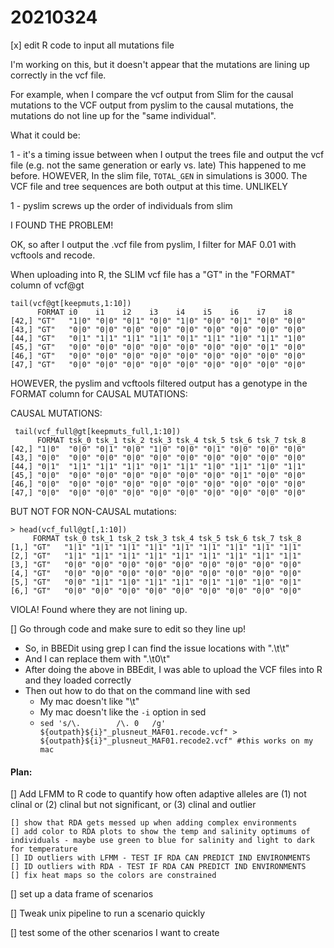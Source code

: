 # 20210324

[x] edit R code to input all mutations file

I'm working on this, but it doesn't appear that the mutations are lining up correctly in the vcf file.

For example, when I compare the vcf output from Slim for the causal mutations to the 
VCF output from pyslim to the causal mutations, 
the mutations do not line up for the "same individual".

What it could be:

1 - it's a timing issue between when I output the trees file and output the vcf file 
(e.g. not the same generation or early vs. late) This happened to me before. HOWEVER,
In the slim file, `TOTAL_GEN` in simulations is 3000. 
The VCF file and tree sequences are both output at this time. UNLIKELY

1 - pyslim screws up the order of individuals from slim

I FOUND THE PROBLEM!

OK, so after I output the .vcf file from pyslim, I filter for MAF 0.01 with vcftools and recode.

When uploading into R, the SLIM vcf file has a "GT" in the "FORMAT" column of 
vcf@gt

```
tail(vcf@gt[keepmuts,1:10])
      FORMAT i0    i1    i2    i3    i4    i5    i6    i7    i8   
[42,] "GT"   "1|0" "0|0" "0|1" "0|0" "1|0" "0|0" "0|1" "0|0" "0|0"
[43,] "GT"   "0|0" "0|0" "0|0" "0|0" "0|0" "0|0" "0|0" "0|0" "0|0"
[44,] "GT"   "0|1" "1|1" "1|1" "1|1" "0|1" "1|1" "1|0" "1|1" "1|0"
[45,] "GT"   "0|0" "0|0" "0|0" "0|0" "0|0" "0|0" "0|0" "0|1" "0|0"
[46,] "GT"   "0|0" "0|0" "0|0" "0|0" "0|0" "0|0" "0|0" "0|0" "0|0"
[47,] "GT"   "0|0" "0|0" "0|0" "0|0" "0|0" "0|0" "0|0" "0|0" "0|0"
```

HOWEVER, the pyslim and vcftools filtered output has a genotype in the FORMAT column for CAUSAL MUTATIONS:

CAUSAL MUTATIONS:
```
 tail(vcf_full@gt[keepmuts_full,1:10])
      FORMAT tsk_0 tsk_1 tsk_2 tsk_3 tsk_4 tsk_5 tsk_6 tsk_7 tsk_8
[42,] "1|0"  "0|0" "0|1" "0|0" "1|0" "0|0" "0|1" "0|0" "0|0" "0|0"
[43,] "0|0"  "0|0" "0|0" "0|0" "0|0" "0|0" "0|0" "0|0" "0|0" "0|0"
[44,] "0|1"  "1|1" "1|1" "1|1" "0|1" "1|1" "1|0" "1|1" "1|0" "1|1"
[45,] "0|0"  "0|0" "0|0" "0|0" "0|0" "0|0" "0|0" "0|1" "0|0" "0|0"
[46,] "0|0"  "0|0" "0|0" "0|0" "0|0" "0|0" "0|0" "0|0" "0|0" "0|0"
[47,] "0|0"  "0|0" "0|0" "0|0" "0|0" "0|0" "0|0" "0|0" "0|0" "0|0"
```

BUT NOT FOR NON-CAUSAL mutations:
```
> head(vcf_full@gt[,1:10])
     FORMAT tsk_0 tsk_1 tsk_2 tsk_3 tsk_4 tsk_5 tsk_6 tsk_7 tsk_8
[1,] "GT"   "1|1" "1|1" "1|1" "1|1" "1|1" "1|1" "1|1" "1|1" "1|1"
[2,] "GT"   "1|1" "1|1" "1|1" "1|1" "1|1" "1|1" "1|1" "1|1" "1|1"
[3,] "GT"   "0|0" "0|0" "0|0" "0|0" "0|0" "0|0" "0|0" "0|0" "0|0"
[4,] "GT"   "0|0" "0|0" "0|0" "0|0" "0|0" "0|0" "0|0" "0|0" "0|0"
[5,] "GT"   "0|0" "1|1" "1|0" "1|1" "1|1" "0|1" "1|0" "1|0" "0|1"
[6,] "GT"   "0|0" "0|0" "0|0" "0|0" "0|0" "0|0" "0|0" "0|0" "0|0"
```

VIOLA! Found where they are not lining up. 

[] Go through code and make sure to edit so they line up!

* So, in BBEDit using grep I can find the issue locations with "\.\t\t"
* And I can replace them with "\.\t0\t"
* After doing the above in BBEdit, I was able to upload the VCF files into R and they loaded correctly
* Then out how to do that on the command line with sed
	* My mac doesn't like "\t"
	* My mac doesn't like the `-i` option in sed
	* `sed 's/\.		/\.	0	/g' ${outpath}${i}"_plusneut_MAF01.recode.vcf" > ${outpath}${i}"_plusneut_MAF01.recode2.vcf" #this works on my mac`
	




#### Plan:

[] Add LFMM to R code to quantify how often adaptive alleles are (1) not clinal or (2) clinal but not significant, or (3) clinal and outlier

	[] show that RDA gets messed up when adding complex environments
	[] add color to RDA plots to show the temp and salinity optimums of individuals - maybe use green to blue for salinity and light to dark for temperature
	[] ID outliers with LFMM - TEST IF RDA CAN PREDICT IND ENVIRONMENTS
	[] ID outliers with RDA - TEST IF RDA CAN PREDICT IND ENVIRONMENTS
	[] fix heat maps so the colors are constrained

[] set up a data frame of scenarios

[] Tweak unix pipeline to run a scenario quickly

[] test some of the other scenarios I want to create
